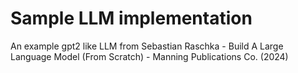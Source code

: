 # Sample LLM implementation

An example gpt2 like LLM from Sebastian Raschka - Build A Large Language Model (From Scratch) - Manning Publications Co. (2024)